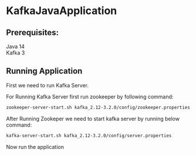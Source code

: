 # KafkaJavaApplication

## Prerequisites:

Java 14  
Kafka 3  


## Running Application

First we need to run Kafka Server.  

For Running Kafka Server first run zookeeper by following command:

```bash
zookeeper-server-start.sh kafka_2.12-3.2.0/config/zookeeper.properties
```   
After Running Zookeper we need to start kafka server by running below command:

```bash
kafka-server-start.sh kafka_2.12-3.2.0/config/server.properties
```   

Now run the application
